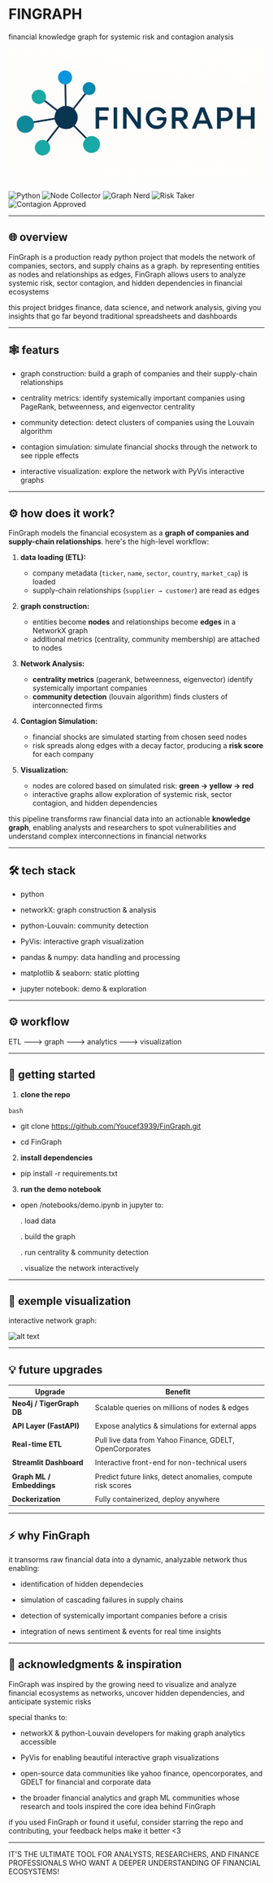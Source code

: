 # FINGRAPH

financial knowledge graph for systemic risk and contagion analysis

![alt text](fingraph.png)

![Python](https://img.shields.io/badge/python-3.11-blue?logo=python&logoColor=white)
![Node Collector](https://img.shields.io/badge/Node_Collector-yes-brightgreen)
![Graph Nerd](https://img.shields.io/badge/Graph_Nerd-100%25-blue)
![Risk Taker](https://img.shields.io/badge/Risk_Taker-high-red)
![Contagion Approved](https://img.shields.io/badge/Contagion_Approved-✓-yellow)


---

## 🌐 overview

FinGraph is a production ready python project that models the network of companies, sectors, and supply chains as a graph. by representing entities as nodes and relationships as edges, FinGraph allows users to analyze systemic risk, sector contagion, and hidden dependencies in financial ecosystems

this project bridges finance, data science, and network analysis, giving you insights that go far beyond traditional spreadsheets and dashboards


---

## 🕸️ featurs

- graph construction: build a graph of companies and their supply-chain relationships

- centrality metrics: identify systemically important companies using PageRank, betweenness, and eigenvector centrality

- community detection: detect clusters of companies using the Louvain algorithm

- contagion simulation: simulate financial shocks through the network to see ripple effects

- interactive visualization: explore the network with PyVis interactive graphs


---


## ⚙️ how does it work?
FinGraph models the financial ecosystem as a **graph of companies and supply-chain relationships**. here's the high-level workflow:

1. **data loading (ETL):**  
   - company metadata (`ticker`, `name`, `sector`, `country`, `market_cap`) is loaded  
   - supply-chain relationships (`supplier → customer`) are read as edges

2. **graph construction:**  
   - entities become **nodes** and relationships become **edges** in a NetworkX graph  
   - additional metrics (centrality, community membership) are attached to nodes

3. **Network Analysis:**  
   - **centrality metrics** (pagerank, betweenness, eigenvector) identify systemically important companies  
   - **community detection** (louvain algorithm) finds clusters of interconnected firms

4. **Contagion Simulation:**  
   - financial shocks are simulated starting from chosen seed nodes
   - risk spreads along edges with a decay factor, producing a **risk score** for each company  

5. **Visualization:**  
   - nodes are colored based on simulated risk: **green → yellow → red**
   - interactive graphs allow exploration of systemic risk, sector contagion, and hidden dependencies

this pipeline transforms raw financial data into an actionable **knowledge graph**, enabling analysts and researchers to spot vulnerabilities and understand complex interconnections in financial networks


---

## 🛠️ tech stack

- python

- networkX: graph construction & analysis

- python-Louvain: community detection

- PyVis: interactive graph visualization

- pandas & numpy: data handling and processing

- matplotlib & seaborn: static plotting

- jupyter notebook: demo & exploration


---


## ⚙️ workflow

ETL ---> graph ---> analytics ---> visualization

---

## 🚀 getting started

1. **clone the repo**

```bash```

- git clone https://github.com/Youcef3939/FinGraph.git

- cd FinGraph

2. **install dependencies**

- pip install -r requirements.txt

3. **run the demo notebook**

- open /notebooks/demo.ipynb in jupyter to:

    . load data

    . build the graph

    . run centrality & community detection

    . visualize the network interactively


---

## 🔬 exemple visualization

interactive network graph:

![alt text](<Capture d'écran 2025-09-12 152046.png>)

---

## 💡 future upgrades

| Upgrade                   | Benefit                                                     |
| ------------------------- | ----------------------------------------------------------- |
| **Neo4j / TigerGraph DB** | Scalable queries on millions of nodes & edges               |
|                           |                                                             |        
| **API Layer (FastAPI)**   | Expose analytics & simulations for external apps            |
|                           |                                                             |        
| **Real-time ETL**         | Pull live data from Yahoo Finance, GDELT, OpenCorporates    |
|                           |                                                             |  
| **Streamlit Dashboard**   | Interactive front-end for non-technical users               |
|                           |                                                             |        
| **Graph ML / Embeddings** | Predict future links, detect anomalies, compute risk scores |
|                           |                                                             |
| **Dockerization**         | Fully containerized, deploy anywhere                        |


---

## ⚡ why FinGraph

it transorms raw financial data into a dynamic, analyzable network thus enabling:

- identification of hidden dependecies

- simulation of cascading failures in supply chains

- detection of systemically important companies before a crisis

- integration of news sentiment & events for real time insights

---

## 🙏 acknowledgments & inspiration

FinGraph was inspired by the growing need to visualize and analyze financial ecosystems as networks, uncover hidden dependencies, and anticipate systemic risks

special thanks to:

- networkX & python-Louvain developers for making graph analytics accessible

- PyVis for enabling beautiful interactive graph visualizations

- open-source data communities like yahoo finance, opencorporates, and GDELT for financial and corporate data

- the broader financial analytics and graph ML communities whose research and tools inspired the core idea behind FinGraph

if you used FinGraph or found it useful, consider starring the repo and contributing, your feedback helps make it better <3 

---

IT'S THE ULTIMATE TOOL FOR ANALYSTS, RESEARCHERS, AND FINANCE PROFESSIONALS WHO WANT A DEEPER UNDERSTANDING OF FINANCIAL ECOSYSTEMS!   

